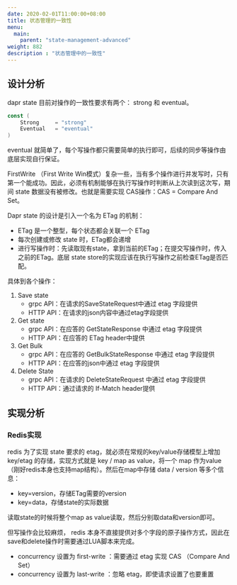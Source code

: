 ```yaml
---
date: 2020-02-01T11:00:00+08:00
title: 状态管理的一致性
menu:
  main:
    parent: "state-management-advanced"
weight: 882
description : "状态管理中的一致性"
---
```


## 设计分析

dapr state 目前对操作的一致性要求有两个： strong 和 eventual。

```go
const (
	Strong     = "strong"
	Eventual   = "eventual"
)
```

eventual 就简单了，每个写操作都只需要简单的执行即可，后续的同步等操作由底层实现自行保证。

FirstWrite （First Write Win模式）复杂一些，当有多个操作进行并发写时，只有第一个能成功。因此，必须有机制能够在执行写操作时判断从上次读到这次写，期间 state 数据没有被修改。也就是需要实现 CAS操作：CAS  = Compare And Set。

Dapr state 的设计是引入一个名为 ETag 的机制：

- ETag 是一个整型，每个状态都会关联一个 ETag
- 每次创建或修改 state 时，ETag都会递增
- 进行写操作时：先读取现有state，拿到当前的ETag；在提交写操作时，传入之前的ETag。底层 state store的实现应该在执行写操作之前检查ETag是否匹配。

具体到各个操作：

1. Save state
   - grpc API：在请求的SaveStateRequest中通过 etag 字段提供
   - HTTP API：在请求的json内容中通过etag字段提供
2. Get state
   - grpc API：在应答的 GetStateResponse 中通过 etag 字段提供
   - HTTP API：在应答的 ETag header中提供
3. Get Bulk
   - grpc API：在应答的 GetBulkStateResponse 中通过 etag 字段提供
   - HTTP API：在应答的json中通过 etag 字段提供
4. Delete State
   - grpc API：在请求的 DeleteStateRequest 中通过 etag 字段提供
   - HTTP API：通过请求的 If-Match header提供




## 实现分析

### Redis实现

redis 为了实现 state 要求的 etag，就必须在常规的key/value存储模型上增加 key/etag 的存储，实现方式就是 key / map as value，将一个 map 作为value（刚好redis本身也支持map结构）。然后在map中存储 data / version 等多个信息：

- key=version，存储ETag需要的version
- key=data，存储state的实际数据

读取state的时候将整个map as value读取，然后分别取data和version即可。

但写操作会比较麻烦， redis 本身不直接提供对多个字段的原子操作方式，因此在save和delete操作时需要通过LUA脚本来完成。

- concurrency 设置为 first-write ：需要通过 etag 实现 CAS （Compare And Set）
- concurrency 设置为 last-write ：忽略 etag，即使请求设置了也要重置
